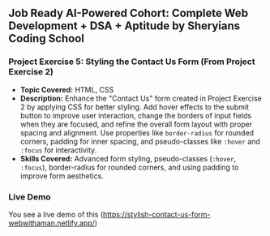 ## Job Ready AI-Powered Cohort: Complete Web Development + DSA + Aptitude by Sheryians Coding School

### Project Exercise 5: Styling the Contact Us Form (From Project Exercise 2)

- **Topic Covered:** HTML, CSS
- **Description:** Enhance the "Contact Us" form created in Project Exercise 2 by applying CSS for better styling. Add hover effects to the submit button to improve user interaction, change the borders of input fields when they are focused, and refine the overall form layout with proper spacing and alignment. Use properties like `border-radius` for rounded corners, padding for inner spacing, and pseudo-classes like `:hover` and `:focus` for interactivity.
- **Skills Covered:** Advanced form styling, pseudo-classes (`:hover`, `:focus`), border-radius for rounded corners, and using padding to improve form aesthetics.

### Live Demo

You see a live demo of this (https://stylish-contact-us-form-webwithaman.netlify.app/)
